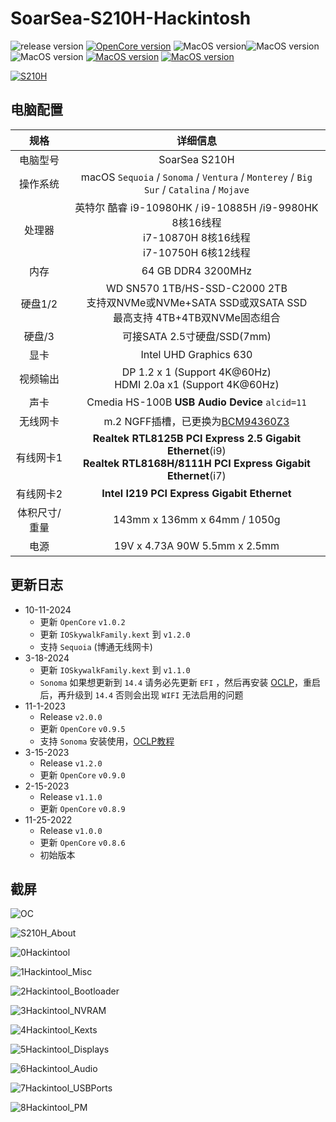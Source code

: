 # SoarSea-S210H-Hackintosh

![release version](https://img.shields.io/github/v/release/daliansky/SoarSea-S210H-Hackintosh?style=for-the-badge)  [![OpenCore version](https://img.shields.io/badge/OpenCore-1.0.2-informational.svg)](https://github.com/acidanthera/OpenCorePkg) ![MacOS version](https://img.shields.io/badge/Sequoia-informational.svg)![MacOS version](https://img.shields.io/badge/Sonoma-informational.svg)![MacOS version](https://img.shields.io/badge/Ventura-informational.svg) [![MacOS version](https://img.shields.io/badge/Monterey-informational.svg)](https://www.apple.com/macos) [![MacOS version](https://img.shields.io/badge/Bigsur-informational.svg)](https://www.apple.com/macos)

[![S210H](./ScreenShots/S210H_taobao.png)](https://item.taobao.com/item.htm?id=693991506304)

## 电脑配置

|     规格      |                           详细信息                           |
| :-----------: | :----------------------------------------------------------: |
|   电脑型号    |                        SoarSea S210H                         |
|   操作系统    | macOS `Sequoia` / `Sonoma` / `Ventura` /  `Monterey` / `Big Sur` / `Catalina` / `Mojave` |
|    处理器     |               英特尔 酷睿 i9-10980HK / i9-10885H /i9-9980HK 8核16线程<br />i7-10870H 8核16线程<br />i7-10750H 6核12线程               |
|     内存      |                      64 GB DDR4 3200MHz                      |
|    硬盘1/2    | WD SN570 1TB/HS-SSD-C2000 2TB<br />支持双NVMe或NVMe+SATA SSD或双SATA SSD<br />最高支持 4TB+4TB双NVMe固态组合 |
|    硬盘/3     |                 可接SATA 2.5寸硬盘/SSD(7mm)                  |
|     显卡      |                    Intel UHD Graphics 630                    |
|   视频输出    | DP 1.2 x 1 (Support 4K@60Hz)<br />HDMI 2.0a x1 (Support 4K@60Hz) |
|     声卡      |        Cmedia HS-100B **USB Audio Device** `alcid=11`        |
|   无线网卡    | m.2 NGFF插槽，已更换为[BCM94360Z3](https://blog.daliansky.net/uploads/WeChatandShop.png) |
|   有线网卡1   | **Realtek RTL8125B PCI Express 2.5 Gigabit Ethernet**(i9)<br />**Realtek RTL8168H/8111H PCI Express Gigabit Ethernet**(i7) |
|   有线网卡2   |         **Intel I219 PCI Express Gigabit Ethernet**          |
| 体积尺寸/重量 |                 143mm x 136mm x 64mm / 1050g                 |
|     电源      |                19V x 4.73A 90W 5.5mm x 2.5mm                 |

## 更新日志

- 10-11-2024
  - 更新 `OpenCore` `v1.0.2` 
  - 更新 `IOSkywalkFamily.kext` 到 `v1.2.0`
  - 支持 `Sequoia` (博通无线网卡)
- 3-18-2024
  - 更新 `IOSkywalkFamily.kext` 到 `v1.1.0`
  - `Sonoma` 如果想更新到 `14.4` 请务必先更新 `EFI` ，然后再安装 [OCLP](https://pan.daliansky.net/APPS/OCLP/OCLP.md)，重启后，再升级到 `14.4` 否则会出现 `WIFI` 无法启用的问题
- 11-1-2023
  - Release `v2.0.0`
  - 更新 `OpenCore` `v0.9.5`
  - 支持 `Sonoma` 安装使用，[OCLP教程](https://blog.daliansky.net/OCLP.html)
- 3-15-2023
  - Release `v1.2.0`
  - 更新 `OpenCore` `v0.9.0`
- 2-15-2023
  - Release `v1.1.0`
  - 更新 `OpenCore` `v0.8.9`
- 11-25-2022
  - Release `v1.0.0`
  - 更新 `OpenCore` `v0.8.6`
  - 初始版本

## 截屏



![OC](./ScreenShots/OC.png)

![S210H_About](./ScreenShots/S210H_About_Sonoma.png)

![0Hackintool](./ScreenShots/0Hackintool.png)

![1Hackintool_Misc](./ScreenShots/1Hackintool_Misc.png)

![2Hackintool_Bootloader](./ScreenShots/2Hackintool_Bootloader.png)

![3Hackintool_NVRAM](./ScreenShots/3Hackintool_NVRAM.png)

![4Hackintool_Kexts](./ScreenShots/4Hackintool_Kexts.png)

![5Hackintool_Displays](./ScreenShots/5Hackintool_Displays.png)

![6Hackintool_Audio](./ScreenShots/6Hackintool_Audio.png)

![7Hackintool_USBPorts](./ScreenShots/7Hackintool_USBPorts.png)

![8Hackintool_PM](./ScreenShots/8Hackintool_PM.png)
